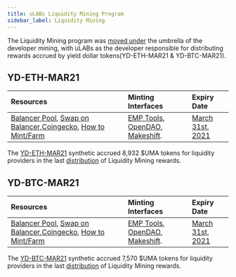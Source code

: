 ```yaml
---
title: uLABs Liquidity Mining Program
sidebar_label: Liquidity Mining
---
```


The Liquidity Mining program was [moved under](https://twitter.com/UMAprotocol/status/1324199135080148993) the umbrella of the developer mining, with uLABs as the developer responsible for distributing rewards accrued by 
yield dollar tokens(YD-ETH-MAR21 & YD-BTC-MAR21). 

## YD-ETH-MAR21 

|Resources| Minting Interfaces| Expiry Date|
|:-------| :------| :-----------|
|[Balancer Pool](https://pools.balancer.exchange/#/pool/0x5e065d534d1daaf9e6222afa1d09e7dac6cbd0f7/), [Swap on Balancer](https://balancer.exchange/#/swap/0xa0b86991c6218b36c1d19d4a2e9eb0ce3606eb48/0x90f802C7E8fb5D40B0De583e34C065A3bd2020D8),[Coingecko](https://www.coingecko.com/en/coins/yd-eth-mar21), [How to Mint/Farm](https://www.youtube.com/watch?v=_cNRz0fZDXE)| [EMP Tools](https://tools.umaproject.org/), [OpenDAO](https://ydollar.opendao.io/), [Makeshift](https://makeshift.finance).| [March 31st, 2021](https://medium.com/uma-project/uma-yield-dollar-dapp-mining-christmas-rollover-e2c07396e7f)

The [YD-ETH-MAR21](https://etherscan.io/token/0x90f802c7e8fb5d40b0de583e34c065a3bd2020d8) synthetic accrued 8,932 $UMA tokens for liquidity providers in the last [distribution](https://github.com/UMAprotocol/protocol/pull/2628/files) of Liquidity Mining rewards. 

## YD-BTC-MAR21 

|Resources| Minting Interfaces| Expiry Date|
|:-------| :------| :-----------|
|[Balancer Pool](https://pools.balancer.exchange/#/pool/0x6be6258fe363288b397882c071531b3623fd5fd9/), [Swap on Balancer](https://balancer.exchange/#/swap/0xa0b86991c6218b36c1d19d4a2e9eb0ce3606eb48/0x002f0B1A71C5730CF2F4dA1970A889207BdB6D0D),[Coingecko](https://www.coingecko.com/en/coins/yd-eth-mar21), [How to Mint/Farm](https://www.youtube.com/watch?v=_cNRz0fZDXE)| [EMP Tools](https://tools.umaproject.org/), [OpenDAO](https://ydollar.opendao.io/), [Makeshift](https://makeshift.finance).| [March 31st, 2021](https://medium.com/uma-project/uma-yield-dollar-dapp-mining-christmas-rollover-e2c07396e7f)

The [YD-BTC-MAR21](https://etherscan.io/token/0x002f0b1a71c5730cf2f4da1970a889207bdb6d0d) synthetic accrued 7,570 $UMA tokens for liquidity providers in the last [distribution](https://github.com/UMAprotocol/protocol/pull/2629/files) of Liquidity Mining rewards. 
